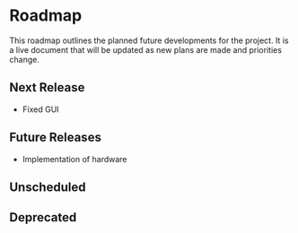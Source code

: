 # Roadmap

This roadmap outlines the planned future developments for the project. It is a live document that will be updated as new plans are made and priorities change.

## Next Release

- Fixed GUI

## Future Releases

- Implementation of hardware

## Unscheduled

## Deprecated
